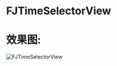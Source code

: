 # FJTimeSelectorView

# 效果图:
![FJTimeSelectorView](https://github.com/fangjinfeng/FJTimeSelectorView/blob/master/FJTimeSelectorDemo/Snap/FJTimeSelectorView.gif)
